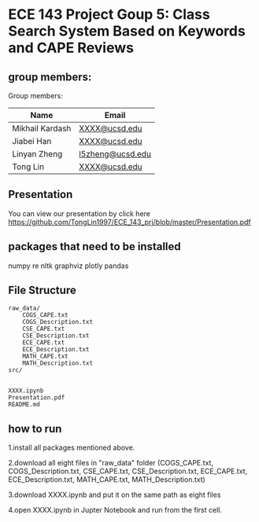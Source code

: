 # ECE 143 Project Goup 5: Class Search System Based on Keywords and CAPE Reviews 

## group members:

Group members:

|Name|Email|
|---|---|
|Mikhail Kardash|XXXX@ucsd.edu|
|Jiabei Han|XXXX@ucsd.edu|
|Linyan Zheng|l5zheng@ucsd.edu|
|Tong Lin|XXXX@ucsd.edu|

## Presentation

You can view our presentation by click here https://github.com/TongLin1997/ECE_143_prj/blob/master/Presentation.pdf

## packages that need to be installed

numpy
re
nltk
graphviz
plotly
pandas

## File Structure

```
raw_data/
    COGS_CAPE.txt
    COGS_Description.txt
    CSE_CAPE.txt
    CSE_Description.txt
    ECE_CAPE.txt
    ECE_Description.txt
    MATH_CAPE.txt
    MATH_Description.txt    
src/
    

XXXX.ipynb
Presentation.pdf
README.md
```

## how to run

1.install all packages mentioned above.

2.download all eight files in "raw_data" folder  (COGS_CAPE.txt, COGS_Description.txt, CSE_CAPE.txt, CSE_Description.txt, ECE_CAPE.txt, ECE_Description.txt, MATH_CAPE.txt, MATH_Description.txt)

3.download XXXX.ipynb and put it on the same path as eight files

4.open XXXX.ipynb in Jupter Notebook and run from the first cell.






